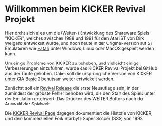 # Willkommen beim  KICKER Revival Projekt

Hier dreht sich alles um die (Weiter-) Entwicklung des Shareware Spiels "KICKER", welches zwischen 1988 und 1991 für den Atari ST von Dirk Weigand entwickelt wurde, und noch heute in der Original-Version auf ST Emulatoren wie [Hatari](https://hatari.tuxfamily.org/download.html) unter Windows, Linux oder MacOS gespielt werden kann.

Um einige Probleme von KICKER zu beheben, und vielleicht einige Verbesserungen einzuführen, wurde das KICKER Revival Projekt bei GitHub aus der Taufe gehoben. Dabei soll die ursprüngliche Version von KICKER unter GfA Basic 2 behutsam weiter entwickelt werden.

Zunächst soll ein [Revival Release](https://github.com/dirkwe/kicker/projects/1?card_filter_query=milestone%3A%22revival+release%22) die erste Neuauflage sein, in der zumindest der gröbste Fehler behoben wird, die den Start des Spiels unter der Emulation erschwert: Das Drücken des WEITER Buttons nach der Auswahl der Spielwelt.


Die [KICKER Revival Page](http://kicker.weigand.xyz/) dagegen dokumentiert die Historie von KICKER, und dem kommerziellen Fork Starbyte Super Soccer (SSS) von 1992.

